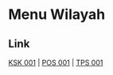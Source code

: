 # Menu Wilayah

## Link

[KSK 001](https://github.com/gigit-pemilu/pemilu-2024-99-luar-negeri/tree/main/pilpres/hitung-suara/sub/99-luar-negeri/sub/44-hanoi-vietnam/sub/01-hanoi-vietnam/sub/0001-hanoi-vietnam/sub/003-ksk-001)
 | 
[POS 001](https://github.com/gigit-pemilu/pemilu-2024-99-luar-negeri/tree/main/pilpres/hitung-suara/sub/99-luar-negeri/sub/44-hanoi-vietnam/sub/01-hanoi-vietnam/sub/0001-hanoi-vietnam/sub/001-pos-001)
 | 
[TPS 001](https://github.com/gigit-pemilu/pemilu-2024-99-luar-negeri/tree/main/pilpres/hitung-suara/sub/99-luar-negeri/sub/44-hanoi-vietnam/sub/01-hanoi-vietnam/sub/0001-hanoi-vietnam/sub/002-tps-001)

